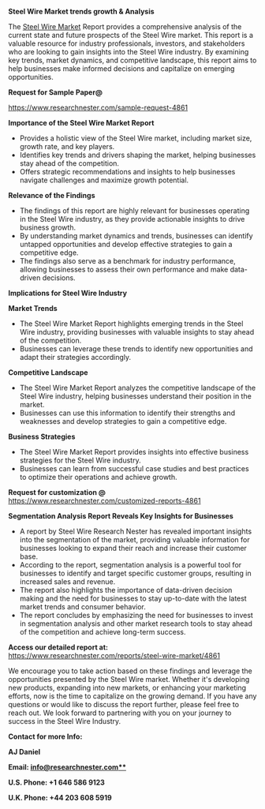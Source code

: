 ﻿<a name="_hlk169704084"></a><a name="_hlk168649135"></a><a name="_hlk167721000"></a>**Steel Wire Market trends growth & Analysis**

The [Steel Wire Market](https://www.researchnester.com/reports/steel-wire-market/4861) Report provides a comprehensive analysis of the current state and future prospects of the Steel Wire market. This report is a valuable resource for industry professionals, investors, and stakeholders who are looking to gain insights into the Steel Wire industry. By examining key trends, market dynamics, and competitive landscape, this report aims to help businesses make informed decisions and capitalize on emerging opportunities.

**Request for Sample Paper@**

<https://www.researchnester.com/sample-request-4861>



**Importance of the Steel Wire Market Report**

- Provides a holistic view of the Steel Wire market, including market size, growth rate, and key players.
- Identifies key trends and drivers shaping the market, helping businesses stay ahead of the competition.
- Offers strategic recommendations and insights to help businesses navigate challenges and maximize growth potential.

**Relevance of the Findings**	

- The findings of this report are highly relevant for businesses operating in the Steel Wire industry, as they provide actionable insights to drive business growth.
- By understanding market dynamics and trends, businesses can identify untapped opportunities and develop effective strategies to gain a competitive edge.
- The findings also serve as a benchmark for industry performance, allowing businesses to assess their own performance and make data-driven decisions.

**Implications for Steel Wire  Industry**

**Market Trends**

- The Steel Wire Market Report highlights emerging trends in the Steel Wire industry, providing businesses with valuable insights to stay ahead of the competition.
- Businesses can leverage these trends to identify new opportunities and adapt their strategies accordingly.

**Competitive Landscape**

- The Steel Wire Market Report analyzes the competitive landscape of the Steel Wire industry, helping businesses understand their position in the market.
- Businesses can use this information to identify their strengths and weaknesses and develop strategies to gain a competitive edge.

**Business Strategies**

- The Steel Wire Market Report provides insights into effective business strategies for the Steel Wire industry.
- Businesses can learn from successful case studies and best practices to optimize their operations and achieve growth.

**Request for customization @** <https://www.researchnester.com/customized-reports-4861>

**Segmentation Analysis Report Reveals Key Insights for Businesses**

- A report by Steel Wire Research Nester has revealed important insights into the segmentation of the market, providing valuable information for businesses looking to expand their reach and increase their customer base.
- According to the report, segmentation analysis is a powerful tool for businesses to identify and target specific customer groups, resulting in increased sales and revenue.
- The report also highlights the importance of data-driven decision making and the need for businesses to stay up-to-date with the latest market trends and consumer behavior.
- The report concludes by emphasizing the need for businesses to invest in segmentation analysis and other market research tools to stay ahead of the competition and achieve long-term success.

**Access our detailed report at:** <https://www.researchnester.com/reports/steel-wire-market/4861>

We encourage you to take action based on these findings and leverage the opportunities presented by the Steel Wire market. Whether it's developing new products, expanding into new markets, or enhancing your marketing efforts, now is the time to capitalize on the growing demand. If you have any questions or would like to discuss the report further, please feel free to reach out. We look forward to partnering with you on your journey to success in the Steel Wire Industry.

**Contact for more Info:**

**AJ Daniel**

**Email: [info@researchnester.com**](mailto:info@researchnester.com "mailto:info@researchnester.com")**

**U.S. Phone: +1 646 586 9123**

**U.K. Phone: +44 203 608 5919**



